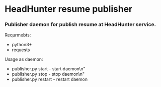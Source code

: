 # HeadHunter resume publisher
### Publisher daemon for publish resume at HeadHunter service.

Requrmebts:
- python3+
- requests

Usage as daemon:
- publisher.py start - start daemon\n"
- publisher.py stop - stop daemon\n"
- publisher.py restart - restart daemon
